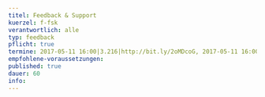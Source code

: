 ```yaml
---
titel: Feedback & Support
kuerzel: f-fsk
verantwortlich: alle
typ: feedback
pflicht: true
termine: 2017-05-11 16:00|3.216|http://bit.ly/2oMDcoG, 2017-05-11 16:00|3.217|http://bit.ly/2q6AziL
empfohlene-voraussetzungen: 
published: true
dauer: 60
info: 
---
```


